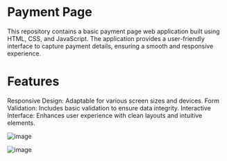 # Payment Page
This repository contains a basic payment page web application built using HTML, CSS, and JavaScript. The application provides a user-friendly interface to capture payment details, ensuring a smooth and responsive experience.

# Features
Responsive Design: Adaptable for various screen sizes and devices.
Form Validation: Includes basic validation to ensure data integrity.
Interactive Interface: Enhances user experience with clean layouts and intuitive elements.

![image](https://github.com/user-attachments/assets/5278afc0-3f69-4883-9698-a42b4918fe6a)

![image](https://github.com/user-attachments/assets/e3a9ba38-d6e1-4861-b011-3d0cbc50f452)


